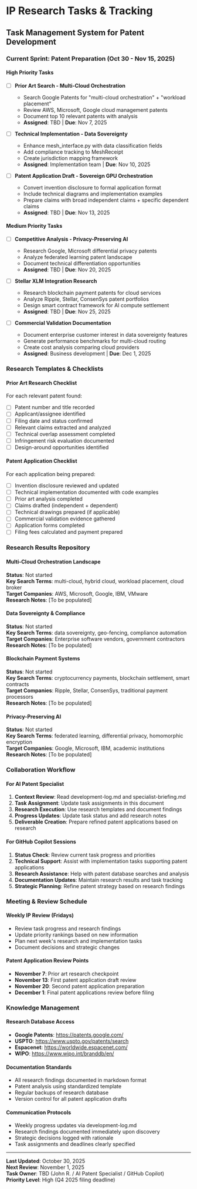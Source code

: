 # IP Research Tasks & Tracking

## Task Management System for Patent Development

### Current Sprint: Patent Preparation (Oct 30 - Nov 15, 2025)

#### High Priority Tasks
- [ ] **Prior Art Search - Multi-Cloud Orchestration**
  - Search Google Patents for "multi-cloud orchestration" + "workload placement"
  - Review AWS, Microsoft, Google cloud management patents
  - Document top 10 relevant patents with analysis
  - **Assigned**: TBD | **Due**: Nov 7, 2025

- [ ] **Technical Implementation - Data Sovereignty**
  - Enhance mesh_interface.py with data classification fields
  - Add compliance tracking to MeshReceipt
  - Create jurisdiction mapping framework
  - **Assigned**: Implementation team | **Due**: Nov 10, 2025

- [ ] **Patent Application Draft - Sovereign GPU Orchestration**
  - Convert invention disclosure to formal application format
  - Include technical diagrams and implementation examples
  - Prepare claims with broad independent claims + specific dependent claims
  - **Assigned**: TBD | **Due**: Nov 13, 2025

#### Medium Priority Tasks
- [ ] **Competitive Analysis - Privacy-Preserving AI**
  - Research Google, Microsoft differential privacy patents
  - Analyze federated learning patent landscape
  - Document technical differentiation opportunities
  - **Assigned**: TBD | **Due**: Nov 20, 2025

- [ ] **Stellar XLM Integration Research**
  - Research blockchain payment patents for cloud services
  - Analyze Ripple, Stellar, ConsenSys patent portfolios
  - Design smart contract framework for AI compute settlement
  - **Assigned**: TBD | **Due**: Nov 25, 2025

- [ ] **Commercial Validation Documentation**
  - Document enterprise customer interest in data sovereignty features
  - Generate performance benchmarks for multi-cloud routing
  - Create cost analysis comparing cloud providers
  - **Assigned**: Business development | **Due**: Dec 1, 2025

### Research Templates & Checklists

#### Prior Art Research Checklist
For each relevant patent found:
- [ ] Patent number and title recorded
- [ ] Applicant/assignee identified
- [ ] Filing date and status confirmed
- [ ] Relevant claims extracted and analyzed
- [ ] Technical overlap assessment completed
- [ ] Infringement risk evaluation documented
- [ ] Design-around opportunities identified

#### Patent Application Checklist
For each application being prepared:
- [ ] Invention disclosure reviewed and updated
- [ ] Technical implementation documented with code examples
- [ ] Prior art analysis completed
- [ ] Claims drafted (independent + dependent)
- [ ] Technical drawings prepared (if applicable)
- [ ] Commercial validation evidence gathered
- [ ] Application forms completed
- [ ] Filing fees calculated and payment prepared

### Research Results Repository

#### Multi-Cloud Orchestration Landscape
**Status**: Not started  
**Key Search Terms**: multi-cloud, hybrid cloud, workload placement, cloud broker  
**Target Companies**: AWS, Microsoft, Google, IBM, VMware  
**Research Notes**: [To be populated]

#### Data Sovereignty & Compliance
**Status**: Not started  
**Key Search Terms**: data sovereignty, geo-fencing, compliance automation  
**Target Companies**: Enterprise software vendors, government contractors  
**Research Notes**: [To be populated]

#### Blockchain Payment Systems
**Status**: Not started  
**Key Search Terms**: cryptocurrency payments, blockchain settlement, smart contracts  
**Target Companies**: Ripple, Stellar, ConsenSys, traditional payment processors  
**Research Notes**: [To be populated]

#### Privacy-Preserving AI
**Status**: Not started  
**Key Search Terms**: federated learning, differential privacy, homomorphic encryption  
**Target Companies**: Google, Microsoft, IBM, academic institutions  
**Research Notes**: [To be populated]

### Collaboration Workflow

#### For AI Patent Specialist
1. **Context Review**: Read development-log.md and specialist-briefing.md
2. **Task Assignment**: Update task assignments in this document
3. **Research Execution**: Use research templates and document findings
4. **Progress Updates**: Update task status and add research notes
5. **Deliverable Creation**: Prepare refined patent applications based on research

#### For GitHub Copilot Sessions
1. **Status Check**: Review current task progress and priorities
2. **Technical Support**: Assist with implementation tasks supporting patent applications
3. **Research Assistance**: Help with patent database searches and analysis
4. **Documentation Updates**: Maintain research results and task tracking
5. **Strategic Planning**: Refine patent strategy based on research findings

### Meeting & Review Schedule

#### Weekly IP Review (Fridays)
- Review task progress and research findings
- Update priority rankings based on new information
- Plan next week's research and implementation tasks
- Document decisions and strategic changes

#### Patent Application Review Points
- **November 7**: Prior art research checkpoint
- **November 13**: First patent application draft review
- **November 20**: Second patent application preparation
- **December 1**: Final patent applications review before filing

### Knowledge Management

#### Research Database Access
- **Google Patents**: https://patents.google.com/
- **USPTO**: https://www.uspto.gov/patents/search
- **Espacenet**: https://worldwide.espacenet.com/
- **WIPO**: https://www.wipo.int/branddb/en/

#### Documentation Standards
- All research findings documented in markdown format
- Patent analysis using standardized template
- Regular backups of research database
- Version control for all patent application drafts

#### Communication Protocols
- Weekly progress updates via development-log.md
- Research findings documented immediately upon discovery
- Strategic decisions logged with rationale
- Task assignments and deadlines clearly specified

---

**Last Updated**: October 30, 2025  
**Next Review**: November 1, 2025  
**Task Owner**: TBD (John R. / AI Patent Specialist / GitHub Copilot)  
**Priority Level**: High (Q4 2025 filing deadline)